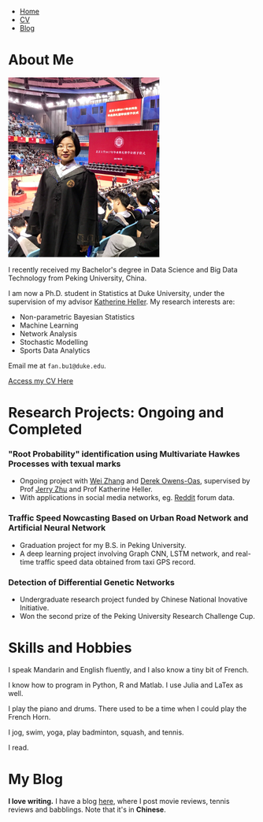 <nav>
  <ul>
    <li><a href="/">Home</a></li>
    <li><a href="/cv">CV</a></li>
    <li><a href="/blog">Blog</a></li>
   </ul>
</nav>

# About Me

<img src="FanBu_GraduationCeremony_2.jpg" alt="my graduation pic" width="307" height="365">

I recently received my Bachelor's degree in Data Science and Big Data Technology from Peking University, China.

I am now a Ph.D. student in Statistics at Duke University, under the supervision of my advisor [Katherine Heller](http://www2.stat.duke.edu/~kheller/). My research interests are:

- Non-parametric Bayesian Statistics
- Machine Learning
- Network Analysis
- Stochastic Modelling
- Sports Data Analytics

Email me at ``fan.bu1@duke.edu``.

[Access my CV Here](https://fanbuduke17.github.io/CV_FanBu_201708.pdf)

# Research Projects: Ongoing and Completed

### "Root Probability" identification using Multivariate Hawkes Processes with texual marks

- Ongoing project with [Wei Zhang](http://pages.cs.wisc.edu/~zhangwei/) and [Derek Owens-Oas](https://stat.duke.edu/people/derek-owens-oas), supervised by Prof [Jerry Zhu](http://pages.cs.wisc.edu/~jerryzhu/) and Prof Katherine Heller.
- With applications in social media networks, eg. [Reddit](https://www.reddit.com/) forum data.

### Traffic Speed Nowcasting Based on Urban Road Network and Artificial Neural Network
- Graduation project for my B.S. in Peking University.
- A deep learning project involving Graph CNN, LSTM network, and real-time traffic speed data obtained from taxi GPS record.

### Detection of Differential Genetic Networks
- Undergraduate research project funded by Chinese National Inovative Initiative.
- Won the second prize of the Peking University Research Challenge Cup.

# Skills and Hobbies

I speak Mandarin and English fluently, and I also know a tiny bit of French.

I know how to program in Python, R and Matlab. I use Julia and LaTex as well.

I play the piano and drums. There used to be a time when I could play the French Horn.

I jog, swim, yoga, play badminton, squash, and tennis.

I read.

# My Blog

**I love writing.** I have a blog [here](http://fanny-hi.lofter.com/), where I post movie reviews, tennis reviews and babblings. Note that it's in **Chinese**.
